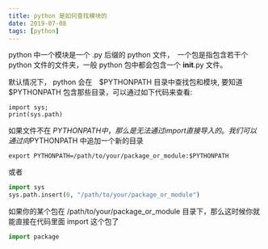 ```yaml
---
title: python 是如何查找模块的
date: 2019-07-08
tags: [python]
---
```


python 中一个模块是一个 .py 后缀的 python 文件，　一个包是指包含若干个 python 文件的文件夹，一般 python 包中都会包含一个 __init__.py 文件。

默认情况下， python 会在　$PYTHONPATH 目录中查找包和模块, 要知道 $PYTHONPATH 包含那些目录，可以通过如下代码来查看:
```shell
import sys;
print(sys.path)
```

如果文件不在 $PYTHONPATH 中，　那么是无法通过 import 直接导入的。我们可以通过向　$PYTHONPATH 中追加一个新的目录
```shell
export PYTHONPATH=/path/to/your/package_or_module:$PYTHONPATH
```
或者
```python
import sys
sys.path.insert(0, "/path/to/your/package_or_module")
```
如果你的某个包在 /path/to/your/package_or_module 目录下，那么这时候你就能直接在代码里面 import 这个包了
```python
import package
```